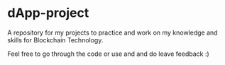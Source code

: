 # dApp-project

A repository for my projects to practice and work on my knowledge and skills for Blockchain Technology. 

Feel free to go through the code or use and and do leave feedback :) 
